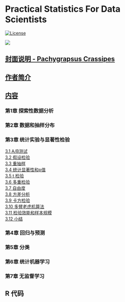 # Practical Statistics For Data Scientists

[![License](https://img.shields.io/badge/license-Apache%202-4EB1BA.svg)](https://www.apache.org/licenses/LICENSE-2.0.html)

![](http://pic.yupoo.com/sunnnychan/cdd1052b/ea1678ca.png)  

## [封面说明 - Pachygrapsus Crassipes ](cover/)  

## [作者简介](author/)

## [内容](content/)

### 第1章 探索性数据分析
### 第2章 数据和抽样分布
### 第3章 统计实验与显著性检验  

[3.1 A/B测试](content/03/0301.md)  
[3.2 假设检验](content/03/0302.md)  
[3.3 重抽样](content/03/0303.md)    
[3.4 统计显著性和p值](content/03/0304.md)  
[3.5 t 检验](content/03/0305.md)  
[3.6 多重检验](content/03/0306.md)    
[3.7 自由度](content/03/0307.md)    
[3.8 方差分析](content/03/0308.md)    
[3.9 卡方检验](content/03/0309.md)    
[3.10 多臂老虎机算法](content/03/0310.md)    
[3.11 检验效能和样本规模](content/03/0311.md)    
[3.12 小结](content/03/0312.md)   

### 第4章 回归与预测
### 第5章 分类
### 第6章 统计机器学习
### 第7章 无监督学习  

## R 代码  



